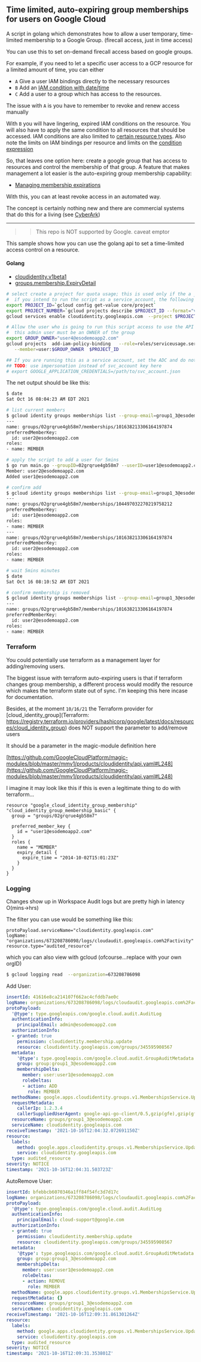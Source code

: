 ## Time limited, auto-expiring group memberships for users on Google Cloud

A script in golang which demonstrates how to allow a user temporary, time-limited membership to a Google Group.  (firecall access, just in time access)

You can use this to set on-demand firecall access based on google groups.  

For example, if you need to let a specific user access to a GCP resource for a limited amount of time, you can either

- `A` Give a user IAM bindings directly to the necessary resources
- `B` Add an [IAM condition with date/time](https://cloud.google.com/iam/docs/conditions-overview#request_attributes)
- `C` Add a user to a group which has access to the resources.

The issue with `A` is you have to remember to revoke and renew access manually

With `B` you will have lingering, expired IAM conditions on the resource.  You will also have to apply the same condition to all resources that should be accessed.  IAM conditions are also limited to [certain resource types](https://cloud.google.com/iam/docs/conditions-overview#resources).  Also note the limits on IAM bindings per resource and limits on the [condition expression](https://cloud.google.com/iam/quotas#limits)


So, that leaves one option here:  create a google group that has access to resources and control the membership of that group.  A feature that makes management a lot easier is the auto-expiring group membership capability:

- [Managing membership expirations](https://cloud.google.com/identity/docs/how-to/manage-expirations)

With this, you can at least revoke access in an automated way.


The concept is certainly nothing new and there are commercial systems that do this for a living (see [CyberArk](https://www.cyberark.com/what-is/just-in-time-access/))

---

>> This repo is NOT supported by Google. caveat emptor

This sample shows how you can use the golang api to set a time-limited access control on a resource.


#### Golang

- [cloudidentity.v1beta1](https://pkg.go.dev/google.golang.org/api/cloudidentity/v1beta1)
- [groups.membership.ExpiryDetail](https://cloud.google.com/identity/docs/reference/rest/v1/groups.memberships#ExpiryDetail)

```bash
# select create a project for quota usage; this is used only if the a _user_ is running the script below.
#  if you intend to run the script as a service_account, the following is not necessary
export PROJECT_ID=`gcloud config get-value core/project`
export PROJECT_NUMBER=`gcloud projects describe $PROJECT_ID --format="value(projectNumber)"`
gcloud services enable cloudidentity.googleapis.com  --project $PROJECT_ID

# Allow the user who is going to run this script access to use the API on the target project
#  this admin user must be an OWNER of the group
export GROUP_OWNER="user4@esodemoapp2.com"
gcloud projects  add-iam-policy-binding   --role=roles/serviceusage.serviceUsageConsumer  \
   --member=user:$GROUP_OWNER  $PROJECT_ID

## If you are running this as a service account, set the ADC and do not use --quotaProject
## TODO: use impersonation instead of svc_account key here
# export GOOGLE_APPLICATION_CREDENTIALS=/path/to/svc_account.json
```

The net output should be like this:

```bash
$ date
Sat Oct 16 08:04:23 AM EDT 2021

# list current members
$ gcloud identity groups memberships list --group-email=group1_3@esodemoapp2.com
---
name: groups/02grqrue4gb58m7/memberships/101638213306164197874
preferredMemberKey:
  id: user2@esodemoapp2.com
roles:
- name: MEMBER

# apply the script to add a user for 5mins
$ go run main.go --groupID=02grqrue4gb58m7 --userID=user1@esodemoapp2.com --expireIn=5 --quotaProject=$PROJECT_ID
Member: user2@esodemoapp2.com
Added user1@esodemoapp2.com

# confirm add
$ gcloud identity groups memberships list --group-email=group1_3@esodemoapp2.com
---
name: groups/02grqrue4gb58m7/memberships/104497032270219758212
preferredMemberKey:
  id: user1@esodemoapp2.com
roles:
- name: MEMBER
---
name: groups/02grqrue4gb58m7/memberships/101638213306164197874
preferredMemberKey:
  id: user2@esodemoapp2.com
roles:
- name: MEMBER

# wait 5mins minutes
$ date
Sat Oct 16 08:10:52 AM EDT 2021

# confirm membership is removed
$ gcloud identity groups memberships list --group-email=group1_3@esodemoapp2.com
---
name: groups/02grqrue4gb58m7/memberships/101638213306164197874
preferredMemberKey:
  id: user2@esodemoapp2.com
roles:
- name: MEMBER
```


### Terraform

You could potentially use terraform as a management layer for adding/removing users.

The biggest issue with terraform auto-expiring users is that if terraform changes group membership, a different process would modify the resource which makes the terraform state out of sync. I'm keeping this here incase for documentation.

Besides, at the moment `10/16/21` the Terraform provider for [cloud_identity_group](Terraform: https://registry.terraform.io/providers/hashicorp/google/latest/docs/resources/cloud_identity_group)  does NOT support the parameter to add/remove users

It should be a parameter in the magic-module definition here

[https://github.com/GoogleCloudPlatform/magic-modules/blob/master/mmv1/products/cloudidentity/api.yaml#L248](https://github.com/GoogleCloudPlatform/magic-modules/blob/master/mmv1/products/cloudidentity/api.yaml#L248)

I imagine it may look like this if this is even a legitimate thing to do with terraform...

```hcl
resource "google_cloud_identity_group_membership" "cloud_identity_group_membership_basic" {
  group = "groups/02grqrue4gb58m7"

  preferred_member_key {
    id = "user1@esodemoapp2.com"
  }
  roles {
    name = "MEMBER"
    expiry_detail {
      expire_time = "2014-10-02T15:01:23Z"
    }
  }
}
```

### Logging

Changes show up in Workspace Audit logs but are pretty high in latency O(mins->hrs)

The filter you can use would be something like this:

```
protoPayload.serviceName="cloudidentity.googleapis.com"
logName: "organizations/673208786098/logs/cloudaudit.googleapis.com%2Factivity"
resource.type="audited_resource"
```

which you can also view with gcloud (ofcourse...replace with your own orgID)
```bash
$ gcloud logging read  --organization=673208786098
```

Add User:

```yaml
insertId: 41616e8ca214107f662ac4cfddb7ae0c
logName: organizations/673208786098/logs/cloudaudit.googleapis.com%2Factivity
protoPayload:
  '@type': type.googleapis.com/google.cloud.audit.AuditLog
  authenticationInfo:
    principalEmail: admin@esodemoapp2.com
  authorizationInfo:
  - granted: true
    permission: cloudidentity.membership.update
    resource: cloudidentity.googleapis.com/groups/345595908567
  metadata:
    '@type': type.googleapis.com/google.cloud.audit.GroupAuditMetadata
    group: group:group1_3@esodemoapp2.com
    membershipDelta:
      member: user:user1@esodemoapp2.com
      roleDeltas:
      - action: ADD
        role: MEMBER
  methodName: google.apps.cloudidentity.groups.v1.MembershipsService.UpdateMembership
  requestMetadata:
    callerIp: 1.2.3.4
    callerSuppliedUserAgent: google-api-go-client/0.5,gzip(gfe),gzip(gfe)
  resourceName: groups/group1_3@esodemoapp2.com
  serviceName: cloudidentity.googleapis.com
receiveTimestamp: '2021-10-16T12:04:32.072691150Z'
resource:
  labels:
    method: google.apps.cloudidentity.groups.v1.MembershipsService.UpdateMembership
    service: cloudidentity.googleapis.com
  type: audited_resource
severity: NOTICE
timestamp: '2021-10-16T12:04:31.503723Z'
```

AutoRemove User: 

```yaml
insertId: bfebbcb6070346a1ff84f54fc3d7d17c
logName: organizations/673208786098/logs/cloudaudit.googleapis.com%2Factivity
protoPayload:
  '@type': type.googleapis.com/google.cloud.audit.AuditLog
  authenticationInfo:
    principalEmail: cloud-support@google.com
  authorizationInfo:
  - granted: true
    permission: cloudidentity.membership.update
    resource: cloudidentity.googleapis.com/groups/345595908567
  metadata:
    '@type': type.googleapis.com/google.cloud.audit.GroupAuditMetadata
    group: group:group1_3@esodemoapp2.com
    membershipDelta:
      member: user:user1@esodemoapp2.com
      roleDeltas:
      - action: REMOVE
        role: MEMBER
  methodName: google.apps.cloudidentity.groups.v1.MembershipsService.UpdateMembership
  requestMetadata: {}
  resourceName: groups/group1_3@esodemoapp2.com
  serviceName: cloudidentity.googleapis.com
receiveTimestamp: '2021-10-16T12:09:31.861301264Z'
resource:
  labels:
    method: google.apps.cloudidentity.groups.v1.MembershipsService.UpdateMembership
    service: cloudidentity.googleapis.com
  type: audited_resource
severity: NOTICE
timestamp: '2021-10-16T12:09:31.353801Z'
```